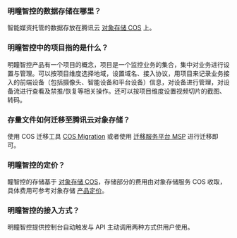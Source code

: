 ### 明瞳智控的数据存储在哪里？

智能媒资托管的数据存放在腾讯云 [对象存储 COS](https://cloud.tencent.com/document/product/436) 上。

### 明瞳智控中的项目指的是什么？
明瞳智控产品有一个项目的概念，项目是一个监控业务的集合，集中对业务进行设置与管理。可以按项目维度选择地域，设置域名、接入协议，用项目来记录业务接入的前端设备（包括摄像头、智能设备和平台设备）信息，对设备进行管理，对设备流进行查看及禁推/恢复等相关操作。还可以按项目维度设置视频切片的截图、转码。

### 存量文件如何迁移至腾讯云对象存储？

使用 COS 迁移工具 [COS Migration](https://cloud.tencent.com/document/product/436/15392) 或者使用 [迁移服务平台 MSP](https://cloud.tencent.com/document/product/659) 进行迁移即可。

### 明瞳智控的定价？
瞳智控的存储基于 [对象存储 COS](https://cloud.tencent.com/document/product/436)，存储部分的费用由对象存储服务 COS 收取，具体费用可参考对象存储 [产品定价](https://cloud.tencent.com/document/product/436/16871)。
### 明瞳智控的接入方式？

明瞳智控提供控制台自动触发与 API 主动调用两种方式供用户使用。
